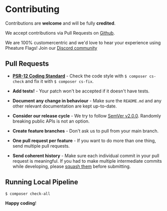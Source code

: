 # Contributing

Contributions are **welcome** and will be fully **credited**.

We accept contributions via Pull Requests on [Github](https://github.com/pheature-flags/pheature-flags).

We are 100% customercentric and we'd love to hear your experience using Pheature Flags! Join our [Discord community](https://discord.gg/prRUxfVZAz)

## Pull Requests

- **[PSR-12 Coding Standard](https://www.php-fig.org/psr/psr-12/)** - Check the code style with ``$ composer cs-check`` and fix it with ``$ composer cs-fix``.

- **Add tests!** - Your patch won't be accepted if it doesn't have tests.

- **Document any change in behaviour** - Make sure the `README.md` and any other relevant documentation are kept up-to-date.

- **Consider our release cycle** - We try to follow [SemVer v2.0.0](http://semver.org/). Randomly breaking public APIs is not an option.

- **Create feature branches** - Don't ask us to pull from your main branch.

- **One pull request per feature** - If you want to do more than one thing, send multiple pull requests.

- **Send coherent history** - Make sure each individual commit in your pull request is meaningful. If you had to make multiple intermediate commits while developing, please [squash them](http://www.git-scm.com/book/en/v2/Git-Tools-Rewriting-History#Changing-Multiple-Commit-Messages) before submitting.


## Running Local Pipeline

``` bash
$ composer check-all
```

**Happy coding**!
